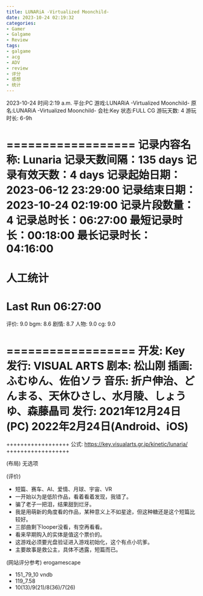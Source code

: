 ```yaml
---
title: LUNARiA -Virtualized Moonchild-
date: 2023-10-24 02:19:32
categories:
- Gamer
- Galgame
- Review
tags:
- galgame
- acg
- ADV
- review
- 评分
- 感想
- 统计
---
```


2023-10-24
时间:2:19 a.m.
平台:PC
游戏:LUNARiA -Virtualized Moonchild-
原名:LUNARiA -Virtualized Moonchild-
会社:Key
状态:FULL CG
游玩天数: 4
游玩时长: 6-9h

==================
记录内容名称: Lunaria
记录天数间隔：135 days
记录有效天数：4 days
记录起始日期：2023-06-12 23:29:00
记录结束日期：2023-10-24 02:19:00
记录片段数量：4
记录总时长：06:27:00
最短记录时长：00:18:00
最长记录时长：04:16:00
=======================
人工统计
=======================
Last Run    06:27:00
==================

评价: 9.0
bgm: 8.6
剧情: 8.7
人物: 9.0
cg: 9.0

==================
开发: Key
发行: VISUAL ARTS
剧本: 松山刚
插画: ふむゆん、佐伯ソラ
音乐: 折户伸治、どんまる、天休ひさし、水月陵、しょうゆ、森藤晶司
发行: 
    2021年12月24日(PC)
    2022年2月24日(Android、iOS)
==================

++++++++++++++++++
公式: https://key.visualarts.gr.jp/kinetic/lunaria/
++++++++++++++++++

(布局)
无选项

(评价)
- 短篇、赛车、AI、爱情、月球、宇宙、VR
- 一开始以为是低阶作品，看着看着发现，我错了。
- 骗了老子一把泪，结果甜到烂牙。
- 我是用萌新的角度看的作品，某种意义上不如星途，但这种糖还是这个短篇比较好。
- 三部曲剩下looper没看，有空再看看。
- 看来早期购入的实体是值这个票价的。
- 这游戏必须要光盘验证进入游戏初始化，这个有点小坑爹。
- 主要故事是救公主，具体不透露，短篇而已。

(网站评分参考)
erogamescape
- 151_79_10
vndb
- 119_7.58
- 10(13)/9(21)/8(36)/7(26)